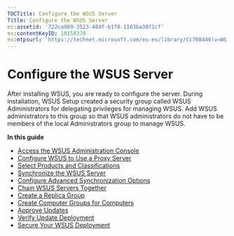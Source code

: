 ```yaml
---
TOCTitle: Configure the WSUS Server
Title: Configure the WSUS Server
ms:assetid: '722ca089-3523-48df-b1f8-1163ba30f1cf'
ms:contentKeyID: 18158370
ms:mtpsurl: 'https://technet.microsoft.com/es-es/library/Cc708446(v=WS.10)'
---
```


Configure the WSUS Server
=========================

After installing WSUS, you are ready to configure the server. During installation, WSUS Setup created a security group called WSUS Administrators for delegating privileges for managing WSUS. Add WSUS administrators to this group so that WSUS administrators do not have to be members of the local Administrators group to manage WSUS.

**In this guide**

-   [Access the WSUS Administration Console](https://technet.microsoft.com/3f16352a-094e-4c47-8690-03f3f2768900)
-   [Configure WSUS to Use a Proxy Server](https://technet.microsoft.com/a800fa58-8a5c-4f89-bf9c-351c1e183bbc)
-   [Select Products and Classifications](https://technet.microsoft.com/174afd08-f5f0-4229-8665-4faec7b993dd)
-   [Synchronize the WSUS Server](https://technet.microsoft.com/8730f547-28da-4394-b7be-0312f08b78ac)
-   [Configure Advanced Synchronization Options](https://technet.microsoft.com/75060d37-429c-4cf8-a5ee-708470794b7c)
-   [Chain WSUS Servers Together](https://technet.microsoft.com/ccf5da8c-62c3-4dfd-a5a4-b4da50f0b2ff)
-   [Create a Replica Group](https://technet.microsoft.com/998fb3e8-7329-49b7-8fe5-9a23f2360d8f)
-   [Create Computer Groups for Computers](https://technet.microsoft.com/07c6fa5b-7588-43f2-a495-45df16a2958a)
-   [Approve Updates](https://technet.microsoft.com/e1b55991-a995-4333-8ed0-2efbedb91614)
-   [Verify Update Deployment](https://technet.microsoft.com/9a44a4d2-4af9-46b0-87f8-0f7dea435053)
-   [Secure Your WSUS Deployment](https://technet.microsoft.com/ac90c1de-9e04-46fd-b8ab-0bb4ab851546)
